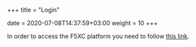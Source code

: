 +++
title = "Login"

date = 2020-07-08T14:37:59+03:00
weight = 10
+++

In order to access the F5XC platform you need to follow [this link](/needlink/).